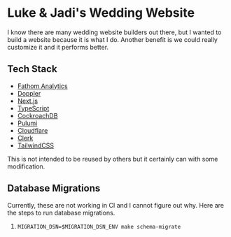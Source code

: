 # Luke & Jadi's Wedding Website

I know there are many wedding website builders out there, but I wanted to build a website because it is what I do. Another benefit is we could really customize it and it performs better.

## Tech Stack

- [Fathom Analytics](https://usefathom.com/ref/KTQXKQ)
- [Doppler](https://doppler.com/join?invite=31A4693C)
- [Next.js](https://nextjs.org/)
- [TypeScript](http://typescriptlang.org/)
- [CockroachDB](https://www.cockroachlabs.com/)
- [Pulumi](https://www.pulumi.com/)
- [Cloudflare](https://www.cloudflare.com/)
- [Clerk](https://clerk.dev/)
- [TailwindCSS](https://tailwindcss.com/)

This is not intended to be reused by others but it certainly can with some modification.

## Database Migrations

Currently, these are not working in CI and I cannot figure out why. Here are the steps to run database migrations.

1. `MIGRATION_DSN=$MIGRATION_DSN_ENV make schema-migrate`
